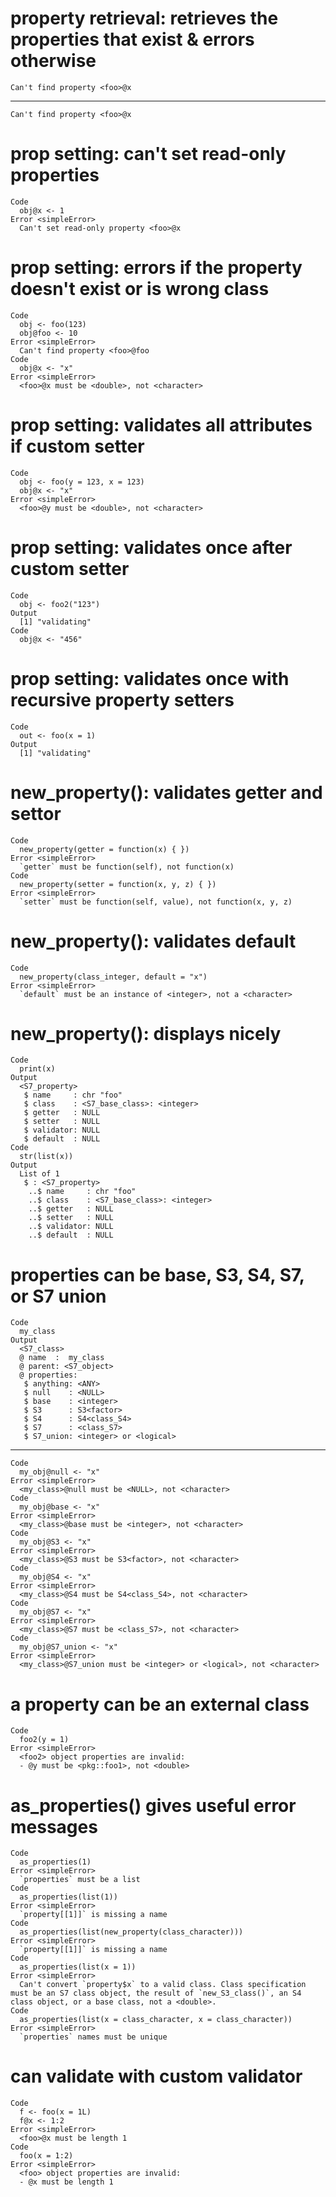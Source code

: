 # property retrieval: retrieves the properties that exist & errors otherwise

    Can't find property <foo>@x

---

    Can't find property <foo>@x

# prop setting: can't set read-only properties

    Code
      obj@x <- 1
    Error <simpleError>
      Can't set read-only property <foo>@x

# prop setting: errors if the property doesn't exist or is wrong class

    Code
      obj <- foo(123)
      obj@foo <- 10
    Error <simpleError>
      Can't find property <foo>@foo
    Code
      obj@x <- "x"
    Error <simpleError>
      <foo>@x must be <double>, not <character>

# prop setting: validates all attributes if custom setter

    Code
      obj <- foo(y = 123, x = 123)
      obj@x <- "x"
    Error <simpleError>
      <foo>@y must be <double>, not <character>

# prop setting: validates once after custom setter

    Code
      obj <- foo2("123")
    Output
      [1] "validating"
    Code
      obj@x <- "456"

# prop setting: validates once with recursive property setters

    Code
      out <- foo(x = 1)
    Output
      [1] "validating"

# new_property(): validates getter and settor

    Code
      new_property(getter = function(x) { })
    Error <simpleError>
      `getter` must be function(self), not function(x)
    Code
      new_property(setter = function(x, y, z) { })
    Error <simpleError>
      `setter` must be function(self, value), not function(x, y, z)

# new_property(): validates default

    Code
      new_property(class_integer, default = "x")
    Error <simpleError>
      `default` must be an instance of <integer>, not a <character>

# new_property(): displays nicely

    Code
      print(x)
    Output
      <S7_property> 
       $ name     : chr "foo"
       $ class    : <S7_base_class>: <integer>
       $ getter   : NULL
       $ setter   : NULL
       $ validator: NULL
       $ default  : NULL
    Code
      str(list(x))
    Output
      List of 1
       $ : <S7_property> 
        ..$ name     : chr "foo"
        ..$ class    : <S7_base_class>: <integer>
        ..$ getter   : NULL
        ..$ setter   : NULL
        ..$ validator: NULL
        ..$ default  : NULL

# properties can be base, S3, S4, S7, or S7 union

    Code
      my_class
    Output
      <S7_class>
      @ name  :  my_class
      @ parent: <S7_object>
      @ properties:
       $ anything: <ANY>                 
       $ null    : <NULL>                
       $ base    : <integer>             
       $ S3      : S3<factor>            
       $ S4      : S4<class_S4>          
       $ S7      : <class_S7>            
       $ S7_union: <integer> or <logical>

---

    Code
      my_obj@null <- "x"
    Error <simpleError>
      <my_class>@null must be <NULL>, not <character>
    Code
      my_obj@base <- "x"
    Error <simpleError>
      <my_class>@base must be <integer>, not <character>
    Code
      my_obj@S3 <- "x"
    Error <simpleError>
      <my_class>@S3 must be S3<factor>, not <character>
    Code
      my_obj@S4 <- "x"
    Error <simpleError>
      <my_class>@S4 must be S4<class_S4>, not <character>
    Code
      my_obj@S7 <- "x"
    Error <simpleError>
      <my_class>@S7 must be <class_S7>, not <character>
    Code
      my_obj@S7_union <- "x"
    Error <simpleError>
      <my_class>@S7_union must be <integer> or <logical>, not <character>

# a property can be an external class

    Code
      foo2(y = 1)
    Error <simpleError>
      <foo2> object properties are invalid:
      - @y must be <pkg::foo1>, not <double>

# as_properties() gives useful error messages

    Code
      as_properties(1)
    Error <simpleError>
      `properties` must be a list
    Code
      as_properties(list(1))
    Error <simpleError>
      `property[[1]]` is missing a name
    Code
      as_properties(list(new_property(class_character)))
    Error <simpleError>
      `property[[1]]` is missing a name
    Code
      as_properties(list(x = 1))
    Error <simpleError>
      Can't convert `property$x` to a valid class. Class specification must be an S7 class object, the result of `new_S3_class()`, an S4 class object, or a base class, not a <double>.
    Code
      as_properties(list(x = class_character, x = class_character))
    Error <simpleError>
      `properties` names must be unique

# can validate with custom validator

    Code
      f <- foo(x = 1L)
      f@x <- 1:2
    Error <simpleError>
      <foo>@x must be length 1
    Code
      foo(x = 1:2)
    Error <simpleError>
      <foo> object properties are invalid:
      - @x must be length 1

